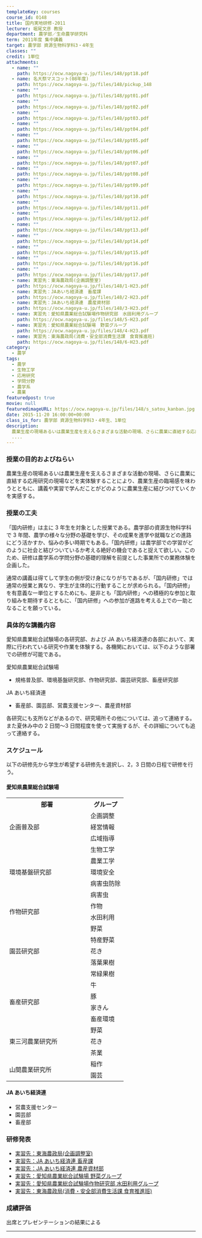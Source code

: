 ```yaml
---
templateKey: courses
course_id: 0148
title: 国内実地研修-2011
lecturer: 堀尾文彦 教授
department: 農学部／生命農学研究科
term: 2011年度 集中講義
target: 農学部 資源生物科学科3・4年生
classes: ""
credit: 1単位
attachments:
  - name: ""
    path: https://ocw.nagoya-u.jp/files/148/ppt18.pdf
  - name: 名大祭マスコット(08年度)
    path: https://ocw.nagoya-u.jp/files/148/pickup_148
  - name: ""
    path: https://ocw.nagoya-u.jp/files/148/ppt01.pdf
  - name: ""
    path: https://ocw.nagoya-u.jp/files/148/ppt02.pdf
  - name: ""
    path: https://ocw.nagoya-u.jp/files/148/ppt03.pdf
  - name: ""
    path: https://ocw.nagoya-u.jp/files/148/ppt04.pdf
  - name: ""
    path: https://ocw.nagoya-u.jp/files/148/ppt05.pdf
  - name: ""
    path: https://ocw.nagoya-u.jp/files/148/ppt06.pdf
  - name: ""
    path: https://ocw.nagoya-u.jp/files/148/ppt07.pdf
  - name: ""
    path: https://ocw.nagoya-u.jp/files/148/ppt08.pdf
  - name: ""
    path: https://ocw.nagoya-u.jp/files/148/ppt09.pdf
  - name: ""
    path: https://ocw.nagoya-u.jp/files/148/ppt10.pdf
  - name: ""
    path: https://ocw.nagoya-u.jp/files/148/ppt11.pdf
  - name: ""
    path: https://ocw.nagoya-u.jp/files/148/ppt12.pdf
  - name: ""
    path: https://ocw.nagoya-u.jp/files/148/ppt13.pdf
  - name: ""
    path: https://ocw.nagoya-u.jp/files/148/ppt14.pdf
  - name: ""
    path: https://ocw.nagoya-u.jp/files/148/ppt15.pdf
  - name: ""
    path: https://ocw.nagoya-u.jp/files/148/ppt16.pdf
  - name: ""
    path: https://ocw.nagoya-u.jp/files/148/ppt17.pdf
  - name: 実習先：東海農政局(企画調整室)
    path: https://ocw.nagoya-u.jp/files/148/1-H23.pdf
  - name: 実習先：JAあいち経済連　畜産課
    path: https://ocw.nagoya-u.jp/files/148/2-H23.pdf
  - name: 実習先：JAあいち経済連　農産資材部
    path: https://ocw.nagoya-u.jp/files/148/3-H23.pdf
  - name: 実習先：愛知県農業総合試験場作物研究部　水田利用グループ
    path: https://ocw.nagoya-u.jp/files/148/5-H23.pdf
  - name: 実習先：愛知県農業総合試験場　野菜グループ
    path: https://ocw.nagoya-u.jp/files/148/4-H23.pdf
  - name: 実習先：東海農政局(消費・安全部消費生活課　食育推進班)
    path: https://ocw.nagoya-u.jp/files/148/6-H23.pdf
category:
  - 農学
tags:
  - 農学
  - 生物工学
  - 応用研究
  - 学問分野
  - 農学系
  - 農業
featuredpost: true
movie: null
featuredimageURL: https://ocw.nagoya-u.jp/files/148/s_satou_kanban.jpg
date: 2015-11-20 16:00:00+00:00
class_is_for: 農学部 資源生物科学科3・4年生、1単位
description:
  農業生産の現場あるいは農業生産を支えるさまざまな活動の現場、さらに農業に直結する応用研究の現場などを実体験することにより、農業生産の臨場感を味わうとともに、講義や実習で学んだことがどのように農業生産に結びつけていくかを実感する。
  ....
---
```


### 授業の目的およびねらい

農業生産の現場あるいは農業生産を支えるさまざまな活動の現場、さらに農業に直結する応用研究の現場などを実体験することにより、農業生産の臨場感を味わうとともに、講義や実習で学んだことがどのように農業生産に結びつけていくかを実感する。

### 授業の工夫

「国内研修」は主に 3 年生を対象とした授業である。農学部の資源生物科学科で 3 年間、農学の様々な分野の基礎を学び、その成果を進学や就職などの進路にどう活かすか、悩みの多い時期でもある。「国内研修」は農学部での学習がどのように社会と結びついているか考える絶好の機会であると捉えて欲しい。このため、研修は農学系の学問分野の基礎的理解を前提とした事業所での業務体験を企画した。

通常の講義は得てして学生の側が受け身になりがちであるが、「国内研修」では通常の授業と異なり、学生が主体的に行動することが求められる。「国内研修」を有意義な一単位とするためにも、是非とも「国内研修」への積極的な参加と取り組みを期待するとともに、「国内研修」への参加が進路を考える上での一助となることを願っている。

### 具体的な講義内容

愛知県農業総合試験場の各研究部、および JA あいち経済連の各部において、実際に行われている研究や作業を体験する。各機関においては、以下のような部署での研修が可能である。

愛知県農業総合試験場

- 規格普及部、環境基盤研究部、作物研究部、園芸研究部、畜産研究部

JA あいち経済連

- 畜産部、園芸部、営農支援センター、農産資材部

各研究にも支所などがあるので、研究場所その他については、追って連絡する。また夏休み中の 2 日間〜3 日間程度を使って実施するが、その詳細についても追って連絡する。

### スケジュール

以下の研修先から学生が希望する研修先を選択し、2，3 日間の日程で研修を行う。

#### 愛知県農業総合試験場

<table class="basic" width="455">
<tr>
<th width="200" class="center">部署</th>
<th class="center">グループ</th>
</tr>
<tr>
<td class="center" rowspan="3">企画普及部</td>
<td class="center">企画調整</td>
</tr>
<tr>
<td class="center">経営情報</td>
</tr>
<tr>
<td class="center">広域指導</td>
</tr>
<tr>
<td class="center" rowspan="5">環境基盤研究部</td>
<td class="center">生物工学</td>
</tr>
<tr>
<td class="center">農業工学</td>
</tr>
<tr>
<td class="center">環境安全</td>
</tr>
<tr>
<td class="center">病害虫防除</td>
</tr>
<tr>
<td class="center">病害虫</td>
</tr>
<tr>
<td class="center" rowspan="2">作物研究部</td>
<td class="center">作物</td>
</tr>
<tr>
<td class="center">水田利用</td>
</tr>
<tr>
<td class="center" rowspan="5">園芸研究部</td>
<td class="center">野菜</td>
</tr>
<tr>
<td class="center">特産野菜</td>
</tr>
<tr>
<td class="center">花き</td>
</tr>
<tr>
<td class="center">落葉果樹</td>
</tr>
<tr>
<td class="center">常緑果樹</td>
</tr>
<tr>
<td class="center" rowspan="4">畜産研究部</td>
<td class="center">牛</td>
</tr>
<tr>
<td class="center">豚</td>
</tr>
<tr>
<td class="center">家きん</td>
</tr>
<tr>
<td class="center">畜産環境</td>
</tr>
<tr>
<td class="center" rowspan="3">東三河農業研究所</td>
<td class="center">野菜</td>
</tr>
<tr>
<td class="center">花き</td>
</tr>
<tr>
<td class="center">茶業</td>
</tr>
<tr>
<td class="center" rowspan="2">山間農業研究所</td>
<td class="center">稲作</td>
</tr>
<tr>
<td class="center">園芸</td>
</tr>
</table>

#### JA あいち経済連

- 営農支援センター
- 園芸部
- 畜産部

### 研修発表

- [実習先：東海農政局(企画調整室)](https://ocw.nagoya-u.jp/files/148/1-H23.pdf)
- [実習先：JA あいち経済連 畜産課](https://ocw.nagoya-u.jp/files/148/2-H23.pdf)
- [実習先：JA あいち経済連 農産資材部](https://ocw.nagoya-u.jp/files/148/3-H23.pdf)
- [実習先：愛知県農業総合試験場 野菜グループ](https://ocw.nagoya-u.jp/files/148/4-H23.pdf)
- [実習先：愛知県農業総合試験場作物研究部 水田利用グループ](https://ocw.nagoya-u.jp/files/148/5-H23.pdf)
- [実習先：東海農政局(消費・安全部消費生活課 食育推進班)](https://ocw.nagoya-u.jp/files/148/6-H23.pdf)

### 成績評価

出席とプレゼンテーションの結果による

---
